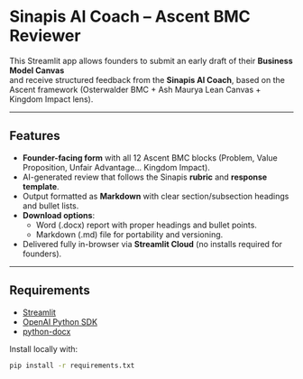 # Sinapis AI Coach – Ascent BMC Reviewer

This Streamlit app allows founders to submit an early draft of their **Business Model Canvas**  
and receive structured feedback from the **Sinapis AI Coach**, based on the  
Ascent framework (Osterwalder BMC + Ash Maurya Lean Canvas + Kingdom Impact lens).

---

## Features

- **Founder-facing form** with all 12 Ascent BMC blocks (Problem, Value Proposition, Unfair Advantage… Kingdom Impact).
- AI-generated review that follows the Sinapis **rubric** and **response template**.
- Output formatted as **Markdown** with clear section/subsection headings and bullet lists.
- **Download options**:
  - Word (.docx) report with proper headings and bullet points.
  - Markdown (.md) file for portability and versioning.
- Delivered fully in-browser via **Streamlit Cloud** (no installs required for founders).

---

## Requirements

- [Streamlit](https://streamlit.io/)  
- [OpenAI Python SDK](https://pypi.org/project/openai/)  
- [python-docx](https://pypi.org/project/python-docx/)  

Install locally with:
```bash
pip install -r requirements.txt
